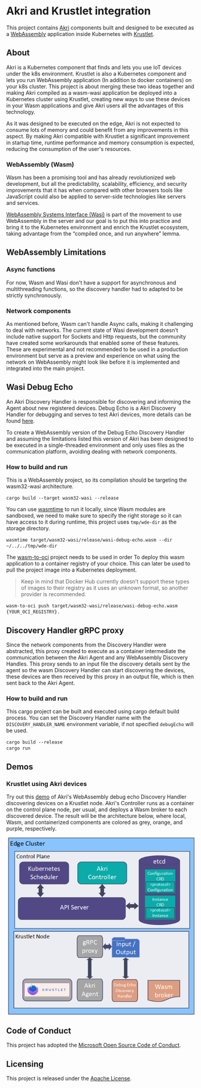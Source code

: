 # Akri and Krustlet integration
This project contains [Akri](https://github.com/deislabs/akri) components built and designed to be executed as a [WebAssembly](https://webassembly.org/) application inside Kubernetes with [Krustlet](https://github.com/krustlet/krustlet).

## About

Akri is a Kubernetes component that finds and lets you use IoT devices under the k8s environment. Krustlet is also a Kubernetes component and lets you run WebAssembly application (In addition to docker containers) on your k8s cluster. This project is about merging these two ideas together and making Akri compiled as a wasm-wasi application be deployed into a Kubernetes cluster using Krustlet, creating new ways to use these devices in your Wasm applications and give Akri users all the advantages of this technology.

As it was designed to be executed on the edge, Akri is not expected to consume lots of memory and could benefit from any improvements in this aspect. By making Akri compatible with Krustlet a significant improvement in startup time, runtime performance and memory consumption is expected, reducing the consumption of the user's resources.

### WebAssembly (Wasm)

Wasm has been a promising tool and has already revolutionized web development, but all the predictability, scalability, efficiency, and security improvements that it has when compared with other browsers tools like JavaScript could also be applied to server-side technologies like servers and services. 

[WebAssembly Systems Interface (Wasi)](https://wasi.dev/) is part of the movement to use WebAssembly in the server and our goal is to put this into practice and bring it to the Kubernetes environment and enrich the Krustlet ecosystem, taking advantage from the “compiled once, and run anywhere” lemma.

## WebAssembly Limitations

### Async functions

For now, Wasm and Wasi don't have a support for asynchronous and multithreading functions, so the discovery handler had to adapted to be strictly synchronously.

### Network components

As mentioned before, Wasm can't handle Async calls, making it challenging to deal with networks. The current state of Wasi development doesn’t include native support for Sockets and Http requests, but the community have created some workarounds that enabled some of these features. These are experimental and not recommended to be used in a production environment but serve as a preview and experience on what using the network on WebAssembly might look like before it is implemented and integrated into the main project.

## Wasi Debug Echo
An Akri Discovery Handler is responsible for discovering and informing the Agent about new registered devices. Debug Echo is a Akri Discovery Handler for debugging and serves to test Akri devices, more details can be found [here](https://github.com/deislabs/akri/blob/main/docs/debug-echo-configuration.md).

To create a WebAssembly version of the Debug Echo Discovery Handler and assuming the limitations listed this version of Akri has been designed to be executed in a single-threaded environment and only uses files as the communication platform, avoiding dealing with network components.

### How to build and run

This is a WebAssembly project, so its compilation should be targeting the wasm32-wasi architecture.

```
cargo build --target wasm32-wasi --release
```

You can use [wasmtime](https://wasmtime.dev/) to run it locally, since Wasm modules are sandboxed, we need to make sure to specify the right storage so it can have access to it during runtime, this project uses `tmp/wde-dir` as the storage directory.

```
wasmtime target/wasm32-wasi/release/wasi-debug-echo.wasm --dir ~/../../tmp/wde-dir 
```

The [wasm-to-oci](https://github.com/engineerd/wasm-to-oci) project needs to be used in order To deploy this wasm application to a container registry of your choice. This can later be used to pull the project image into a Kubernetes deployment.
> Keep in mind that Docker Hub currently doesn’t support these types of images to their registry as it uses an unknown format, so another provider is recommended.

```
wasm-to-oci push target/wasm32-wasi/release/wasi-debug-echo.wasm {YOUR_OCI_REGISTRY}.
```

## Discovery Handler gRPC proxy
Since the network components from the Discovery Handler were abstracted, this proxy created to execute as a container intermediate the communication between the Akri Agent and any WebAssembly Discovery Handles. This proxy sends to an input file the discovery details sent by the agent so the wasm Discovery Handler can start discovering the devices, these devices are then received by this proxy in an output file, which is then sent back to the Akri Agent.

### How to build and run

This cargo project can be built and executed using cargo default build process.
You can set the Discovery Handler name with the `DISCOVERY_HANDLER_NAME` environment variable, if not specified `debugEcho` will be used.

```
cargo build --release
cargo run
```

## Demos

### Krustlet using Akri devices
Try out this [demo](./demo-krustlet.md) of Akri's WebAssembly debug echo Discovery Handler discovering devices on a Krustlet node. Akri's Controller runs as a container on the control plane node, per usual, and deploys a Wasm broker to each discovered device. The result will be the architecture below, where local, Wasm, and containerized components are colored as grey, orange, and purple, respectively.

<img src="./KrustletUsingAkriDevicesDesign.png" alt="Krustlet integration architecture" style="padding-bottom: 10px padding-top: 10px;
margin-right: auto; display: block; margin-left: auto;"/>

## Code of Conduct

This project has adopted the [Microsoft Open Source Code of Conduct](./CODE_OF_CONDUCT.md).

## Licensing
This project is released under the [Apache License](./LICENSE).
